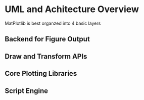 # UML and Achitecture Overview

MatPlotlib is best organzed into 4 basic layers

## Backend for Figure Output

## Draw and Transform APIs

## Core Plotting Libraries

## Script Engine